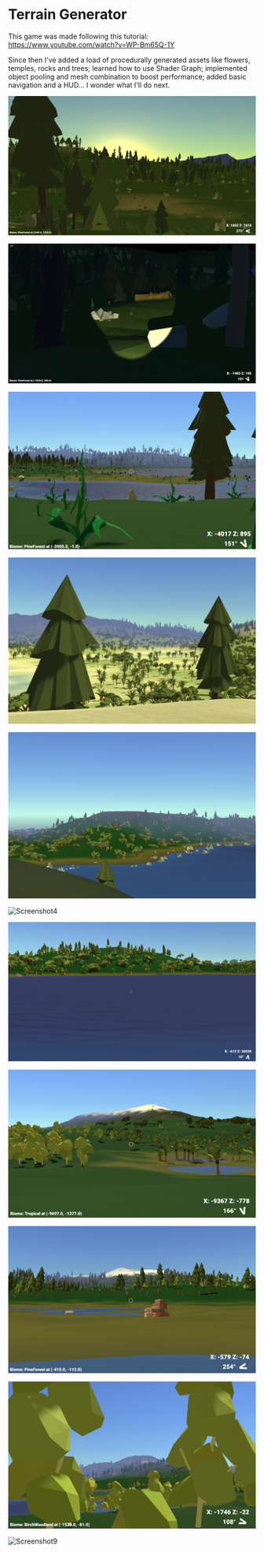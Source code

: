 # Terrain Generator

This game was made following this tutorial: https://www.youtube.com/watch?v=WP-Bm65Q-1Y

Since then I've added a load of procedurally generated assets like flowers, temples, rocks and trees; learned how to use Shader Graph; implemented object pooling and mesh combination to boost performance; added basic navigation and a HUD...  I wonder what I'll do next.

![Screenshot1](Screenshots/screenshot10.png)

![Screenshot1](Screenshots/screenshot11.png)

![Screenshot1](Screenshots/screenshot1.png)

![Screenshot2](Screenshots/screenshot2.png)

![Screenshot3](Screenshots/screenshot3.png)

![Screenshot4](Screenshots/screenshot4.png)

![Screenshot5](Screenshots/screenshot5.png)

![Screenshot6](Screenshots/screenshot6.png)

![Screenshot7](Screenshots/screenshot7.png)

![Screenshot8](Screenshots/screenshot8.png)

![Screenshot9](Screenshots/screenshot9.png)
